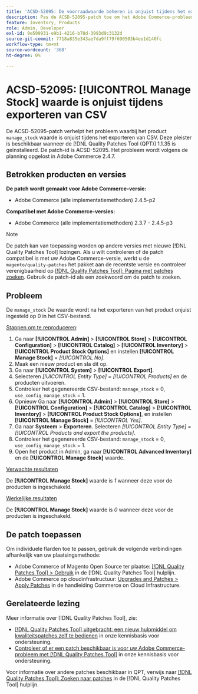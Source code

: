 ```yaml
---
title: 'ACSD-52095: De voorraadwaarde beheren is onjuist tijdens het exporteren van CSV'
description: Pas de ACSD-52095-patch toe om het Adobe Commerce-probleem op te lossen, waarbij het product de voorraadwaarde beheert tijdens het exporteren van CSV.
feature: Inventory, Products
role: Admin, Developer
exl-id: 9e599931-e9b1-4216-b78d-3993d9c3132d
source-git-commit: 7718a835e343ae7da9ff79f690503b4ee1d140fc
workflow-type: tm+mt
source-wordcount: '368'
ht-degree: 0%

---
```


# ACSD-52095: [!UICONTROL Manage Stock] waarde is onjuist tijdens exporteren van CSV

De ACSD-52095-patch verhelpt het probleem waarbij het product `manage_stock` waarde is onjuist tijdens het exporteren van CSV. Deze pleister is beschikbaar wanneer de [!DNL Quality Patches Tool (QPT)] 1.1.35 is geïnstalleerd. De patch-id is ACSD-52095. Het probleem wordt volgens de planning opgelost in Adobe Commerce 2.4.7.

## Betrokken producten en versies

**De patch wordt gemaakt voor Adobe Commerce-versie:**

* Adobe Commerce (alle implementatiemethoden) 2.4.5-p2

**Compatibel met Adobe Commerce-versies:**

* Adobe Commerce (alle implementatiemethoden) 2.3.7 - 2.4.5-p3

>[!NOTE]
>
>De patch kan van toepassing worden op andere versies met nieuwe [!DNL Quality Patches Tool] lozingen. Als u wilt controleren of de patch compatibel is met uw Adobe Commerce-versie, werkt u de `magento/quality-patches` het pakket aan de recentste versie en controleer verenigbaarheid op [[!DNL Quality Patches Tool]: Pagina met patches zoeken](https://experienceleague.adobe.com/tools/commerce-quality-patches/index.html). Gebruik de patch-id als een zoekwoord om de patch te zoeken.

## Probleem

De `manage_stock` De waarde wordt na het exporteren van het product onjuist ingesteld op 0 in het CSV-bestand.

<u>Stappen om te reproduceren</u>:

1. Ga naar **[!UICONTROL Admin]** > **[!UICONTROL Store]** > **[!UICONTROL Configuration]** > **[!UICONTROL Catalog]** > **[!UICONTROL Inventory]** > **[!UICONTROL Product Stock Options]** en instellen **[!UICONTROL Manage Stock]** = *[!UICONTROL No]*.
1. Maak een nieuw product en sla dit op.
1. Ga naar **[!UICONTROL System]** > **[!UICONTROL Export]**.
1. Selecteren *[!UICONTROL Entity Type]* = *[!UICONTROL Products]* en de producten uitvoeren.
1. Controleer het gegenereerde CSV-bestand: `manage_stock` = 0, `use_config_manage_stock` = 1.
1. Opnieuw Ga naar **[!UICONTROL Admin]** > **[!UICONTROL Store]** > **[!UICONTROL Configuration]** > **[!UICONTROL Catalog]** > **[!UICONTROL Inventory]** > **[!UICONTROL Product Stock Options]**, en instellen  **[!UICONTROL Manage Stock]** = *[!UICONTROL Yes]*.
1. Ga naar **Systeem** > **Exporteren**.
Selecteren *[!UICONTROL Entity Type]* = *[!UICONTROL Products and export the products]*.
1. Controleer het gegenereerde CSV-bestand: `manage_stock` = 0, `use_config_manage_stock` = 1.
1. Open het product in Admin, ga naar **[!UICONTROL Advanced Inventory]** en de **[!UICONTROL Manage Stock]** waarde.

<u>Verwachte resultaten</u>

De **[!UICONTROL Manage Stock]** waarde is *1* wanneer deze voor de producten is ingeschakeld.

<u>Werkelijke resultaten</u>

De **[!UICONTROL Manage Stock]** waarde is *0* wanneer deze voor de producten is ingeschakeld.

## De patch toepassen

Om individuele flarden toe te passen, gebruik de volgende verbindingen afhankelijk van uw plaatsingsmethode:

* Adobe Commerce of Magento Open Source ter plaatse: [[!DNL Quality Patches Tool] > Gebruik](<https://experienceleague.adobe.com/docs/commerce-operations/tools/quality-patches-tool/usage.html>) in de [!DNL Quality Patches Tool] hulplijn.
* Adobe Commerce op cloudinfrastructuur: [Upgrades and Patches > Apply Patches](https://experienceleague.adobe.com/docs/commerce-cloud-service/user-guide/develop/upgrade/apply-patches.html) in de handleiding Commerce on Cloud Infrastructure.

## Gerelateerde lezing

Meer informatie over [!DNL Quality Patches Tool], zie:

* [[!DNL Quality Patches Tool] uitgebracht: een nieuw hulpmiddel om kwaliteitspatches zelf te bedienen](/help/announcements/adobe-commerce-announcements/magento-quality-patches-released-new-tool-to-self-serve-quality-patches.md) in onze kennisbasis voor ondersteuning.
* [Controleer of er een patch beschikbaar is voor uw Adobe Commerce-probleem met [!DNL Quality Patches Tool]](/help/support-tools/patches-available-in-qpt-tool/check-patch-for-magento-issue-with-magento-quality-patches.md) in onze kennisbasis voor ondersteuning.

Voor informatie over andere patches beschikbaar in QPT, verwijs naar [[!DNL Quality Patches Tool]: Zoeken naar patches](<https://experienceleague.adobe.com/tools/commerce-quality-patches/index.html>) in de [!DNL Quality Patches Tool] hulplijn.
